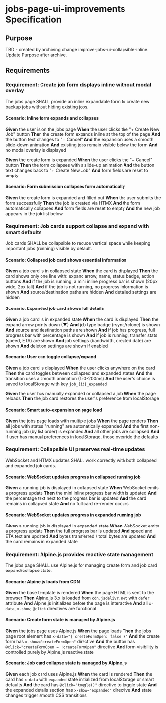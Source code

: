 # jobs-page-ui-improvements Specification

## Purpose
TBD - created by archiving change improve-jobs-ui-collapsible-inline. Update Purpose after archive.
## Requirements
### Requirement: Create job form displays inline without modal overlay

The jobs page SHALL provide an inline expandable form to create new backup jobs without hiding existing jobs.

#### Scenario: Inline form expands and collapses

**Given** the user is on the jobs page
**When** the user clicks the "+ Create New Job" button
**Then** the create form expands inline at the top of the page
**And** the button text changes to "− Cancel"
**And** the expansion uses a smooth slide-down animation
**And** existing jobs remain visible below the form
**And** no modal overlay is displayed

**Given** the create form is expanded
**When** the user clicks the "− Cancel" button
**Then** the form collapses with a slide-up animation
**And** the button text changes back to "+ Create New Job"
**And** form fields are reset to empty

#### Scenario: Form submission collapses form automatically

**Given** the create form is expanded and filled out
**When** the user submits the form successfully
**Then** the job is created via HTMX
**And** the form automatically collapses
**And** form fields are reset to empty
**And** the new job appears in the job list below

### Requirement: Job cards support collapse and expand with smart defaults

Job cards SHALL be collapsible to reduce vertical space while keeping important jobs (running) visible by default.

#### Scenario: Collapsed job card shows essential information

**Given** a job card is in collapsed state
**When** the card is displayed
**Then** the card shows only one line with: expand arrow, name, status badge, action buttons
**And** if the job is running, a mini inline progress bar is shown (20px wide, 2px tall)
**And** if the job is not running, no progress information is shown
**And** source/destination paths are hidden
**And** detailed settings are hidden

#### Scenario: Expanded job card shows full details

**Given** a job card is in expanded state
**When** the card is displayed
**Then** the expand arrow points down (▼)
**And** job type badge (rsync/rclone) is shown
**And** source and destination paths are shown
**And** if job has progress, full progress bar with percentage is shown
**And** if job is running, transfer stats (speed, ETA) are shown
**And** job settings (bandwidth, created date) are shown
**And** deletion settings are shown if enabled

#### Scenario: User can toggle collapse/expand

**Given** a job card is displayed
**When** the user clicks anywhere on the card
**Then** the card toggles between collapsed and expanded states
**And** the transition uses a smooth animation (150-200ms)
**And** the user's choice is saved to localStorage with key `job_{id}_expanded`

**Given** the user has manually expanded or collapsed a job
**When** the page reloads
**Then** the job card restores the user's preference from localStorage

#### Scenario: Smart auto-expansion on page load

**Given** the jobs page loads with multiple jobs
**When** the page renders
**Then** all jobs with status "running" are automatically expanded
**And** the first non-running job (by list order) is expanded
**And** all other jobs are collapsed
**And** if user has manual preferences in localStorage, those override the defaults

### Requirement: Collapsible UI preserves real-time updates

WebSocket and HTMX updates SHALL work correctly with both collapsed and expanded job cards.

#### Scenario: WebSocket updates progress in collapsed running job

**Given** a running job is displayed in collapsed state
**When** WebSocket emits a progress update
**Then** the mini inline progress bar width is updated
**And** the percentage text next to the progress bar is updated
**And** the card remains in collapsed state
**And** no full card re-render occurs

#### Scenario: WebSocket updates progress in expanded running job

**Given** a running job is displayed in expanded state
**When** WebSocket emits a progress update
**Then** the full progress bar is updated
**And** speed and ETA text are updated
**And** bytes transferred / total bytes are updated
**And** the card remains in expanded state

### Requirement: Alpine.js provides reactive state management

The jobs page SHALL use Alpine.js for managing create form and job card expand/collapse state.

#### Scenario: Alpine.js loads from CDN

**Given** the base template is rendered
**When** the page HTML is sent to the browser
**Then** Alpine.js 3.x is loaded from `cdn.jsdelivr.net` with `defer` attribute
**And** Alpine.js initializes before the page is interactive
**And** all `x-data`, `x-show`, `@click` directives are functional

#### Scenario: Create form state is managed by Alpine.js

**Given** the jobs page uses Alpine.js
**When** the page loads
**Then** the jobs page root element has `x-data="{ createFormOpen: false }"`
**And** the create form has `x-show="createFormOpen"` directive
**And** the button has `@click="createFormOpen = !createFormOpen"` directive
**And** form visibility is controlled purely by Alpine.js reactive state

#### Scenario: Job card collapse state is managed by Alpine.js

**Given** each job card uses Alpine.js
**When** the card is rendered
**Then** the card has `x-data` with `expanded` state initialized from localStorage or smart defaults
**And** the card has `@click="toggle()"` directive to toggle state
**And** the expanded details section has `x-show="expanded"` directive
**And** state changes trigger smooth CSS transitions

